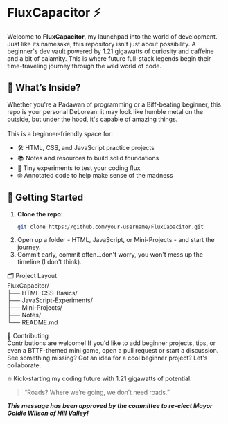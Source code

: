 # FluxCapacitor ⚡

Welcome to **FluxCapacitor**, my launchpad into the world of development. Just like its namesake, this repository isn’t just about possibility. A beginner's dev vault powered by 1.21 gigawatts of curiosity and caffeine and a bit of calamity. This is where future full-stack legends begin their time-traveling journey through the wild world of code.

## 🧭 What’s Inside?
Whether you're a Padawan of programming or a Biff-beating beginner, this repo is your personal DeLorean: it may look like humble metal on the outside, but under the hood, it's capable of amazing things.<br>
<br>This is a beginner-friendly space for:
- 🛠️ HTML, CSS, and JavaScript practice projects  
- 📚 Notes and resources to build solid foundations  
- 🧪 Tiny experiments to test your coding flux  
- 🤓 Annotated code to help make sense of the madness

## 🚀 Getting Started

1. **Clone the repo**:
   ```bash
   git clone https://github.com/your-username/FluxCapacitor.git
2. Open up a folder - HTML, JavaScript, or Mini-Projects - and start the journey.
3. Commit early, commit often...don't worry, you won't mess up the timeline (I don't think).

🗂️ Project Layout <br>
FluxCapacitor/ <br>
├── HTML-CSS-Basics/ <br>
├── JavaScript-Experiments/ <br>
├── Mini-Projects/ <br>
├── Notes/ <br>
└── README.md 

🧠 Contributing <br>
Contributions are welcome! If you'd like to add beginner projects, tips, or even a BTTF-themed mini game, open a pull request or start a discussion. <br>
See something missing? Got an idea for a cool beginner project? Let's collaborate.



🔥 Kick-starting my coding future with 1.21 gigawatts of potential.
> “Roads? Where we’re going, we don’t need roads.”

<b><i>This message has been approved by the committee to re-elect Mayor Goldie Wilson of Hill Valley!
